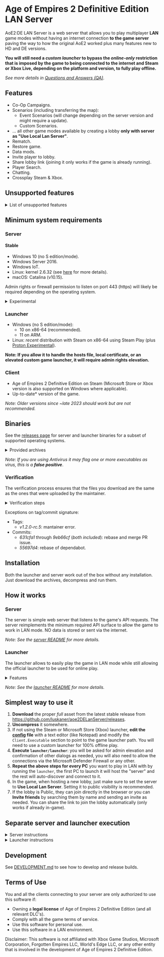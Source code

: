 # Age of Empires 2 Definitive Edition LAN Server

AoE2:DE LAN Server is a web server that allows you to play multiplayer **LAN** game modes without having an internet
connection **to the game server** paving the way to how the original AoE2 worked plus many features new to HD and DE
versions.

**You will still need a *custom launcher* to bypass the *online-only* restriction that is imposed by the game to being connected to
the internet and Steam or Xbox Live, depending on the platform and version, to fully play offline.**

*See more details in [Questions and Answers (QA)](https://github.com/luskaner/aoe2DELanServer/wiki/Questions-and-Answers-(QA))*.

## Features

- Co-Op Campaigns.
- Scenarios (including transferring the map):
    - Event Scenarios (will change depending on the server version and might require a update).
    - Custom Scenarios.
- ... all other game modes available by creating a lobby **only with server as "Use Local Lan Server"**.
- Rematch.
- Restore game.
- Data mods.
- Invite player to lobby.
- Share lobby link (joining it only works if the game is already running).
- Player Search.
- Chatting.
- Crossplay Steam & Xbox.

## Unsupported features
<details>
<summary>List of unsupported features</summary>
    
- Spectate games: Not compatible with Battle Server, would require a re-implementation.
- Not possible as it would require internet and some access to the user profile:
    - Steam & Xbox Friends.
- Not implemented:
    - Achievements: only the official server should be able to. Meeting the requirements of an achievement during a
      match might cause issues (see [Troubleshooting](https://github.com/luskaner/aoe2DELanServer/wiki/Troubleshooting) for more details).
    - Changing player profile icon: the default will always be used.
    - Leaderboards: will appear empty.
    - Player stats: will appear empty.
    - Clans: all players are without clans. Browsing clan will appear empty and creating one will always result in
      error.
    - Lobby ban player: will appear like it works but doesn't.
    - Report player: will appear like it works but doesn't.
    - Quick Play: no matchmaking is implemented, use official servers for this mode.
    - Ranked: no matchmaking is implemented, use official servers for this mode.

</details>

## Minimum system requirements

### Server

#### Stable

- Windows 10 (no S edition/mode).
- Windows Server 2016.
- Windows IoT.
- Linux: kernel 2.6.32 (see [here](https://go.dev/wiki/Linux) for more details).
- macOS: Catalina (v10.15).

Admin rights or firewall permission to listen on port 443 (https) will likely be required depending on the operating system.

<details>
<summary>Experimental</summary>
    
- BSD-based (OpenBSD, DragonFly BSD, FreeBSD and NetBSD).
- Solaris-based (Solaris and Illumos).
- AIX.

Note: For the full list see [minimum requirements for Go](https://go.dev/wiki/MinimumRequirements) 1.22.
    
</details>

### Launcher

- Windows (no S edition/mode):
  - 10 on x86-64 (recommended).
  - 11 on ARM.
- Linux: *recent* distribution with Steam on x86-64 using Steam Play (plus [Proton Experimental](https://github.com/ValveSoftware/Proton/wiki/Requirements)).

**Note: If you allow it to handle the hosts file, local certificate, or an elevated custom game launcher, it will require admin rights elevation.**

### Client

- Age of Empires 2 Definitive Edition on Steam (Microsoft Store or Xbox version is also supported on Windows where applicable).
- Up-to-date* version of the game.

*Note: Older versions since ~late 2023 should work but are not recommended.*

## Binaries

See the [releases page](https://github.com/luskaner/aoe2DELanServer/releases) for server and launcher binaries for a
subset of
supported operating systems.
<details>
    <summary>Provided archives</summary>
    
* Full:
    * Windows:
        * **10 on x86-64**: aoe2DELanServer_full_*A.B.C*_win_x86-64.zip
        * **11 on ARM**: aoe2DELanServer_full_*A.B.C*_win_arm64.tar.xz
    * Linux:
        * **x86-64**: aoe2DELanServer_full_*A.B.C*_linux_x86-64.tar.xz
        * **ARM64**: aoe2DELanServer_full_*A.B.C*_linux_arm64.tar.xz
* Launcher:
    * Windows:
        * **10 on x86-64**: aoe2DELanServer_launcher_*A.B.C*_win_x86-64.zip
        * **11 on ARM**: aoe2DELanServer_launcher_*A.B.C*_win_arm64.tar.xz
    * Linux:
        * **x86-64**: aoe2DELanServer_launcher_*A.B.C*_linux_x86-64.tar.xz
        * **ARM64**: aoe2DELanServer_launcher_*A.B.C*_linux_arm64.tar.xz
* Server:
    * Windows:
        * **10, Server 2025 or IoT on ARM64**: aoe2DELanServer_server_*A.B.C*_win_arm64.zip
        * **10 IoT on ARM32**: aoe2DELanServer_server_*A.B.C*_win_arm32.zip
        * **10, Server 2016 or IoT on x86-64**: aoe2DELanServer_server_*A.B.C*_win_x86-64.zip
        * **10 or 10 IoT on x86-32**: aoe2DELanServer_server_*A.B.C*_win_x86-32.zip
    * Linux:
        * Kernel 3.1 on **ARM64**: aoe2DELanServer_server_*A.B.C*_linux_arm64.tar.xz
        * Kernel 2.6.23 on **ARM32**:
            * ARMv5 (armel): aoe2DELanServer_server_*A.B.C*_linux_arm-5.tar.gz
            * ARMv6 (sometimes called armhf): aoe2DELanServer_server_*A.B.C*_linux_arm-6.tar.gz
        * Kernel 2.6.23 on **x86-64**: aoe2DELanServer_server_*A.B.C*_linux_x86-64.tar.gz
        * Kernel 2.6.23 on **x86-32**: aoe2DELanServer_server_*A.B.C*_linux_x86-32.tar.gz
    * macOS - Catalina (v10.15): aoe2DELanServer_server_*A.B.C*_mac.tar.gz
  
</details>

*Note: If you are using Antivirus it may flag one or more executables as virus, this is a **false positive***.

### Verification

The verification process ensures that the files you download are the same as the ones that were uploaded by the
maintainer.

<details>
    <summary>Verification steps</summary>

1. Check the release tag is verified with the committer's signature key (*as all commits must be*).
2. Download the ```..._checksums.txt``` and ```..._checksums.txt.sig``` files.
3. Import the [release public key](release_public.key) and import it to your keyring if you haven't already.
4. Verify the ```..._checksums.txt``` file with the ```..._checksums.txt.sig``` file.
5. Verify the SHA-256 checksum list inside ```..._checksums.txt``` with the downloaded archives.

</details>

Exceptions on tag/commit signature:

* Tags:
    * *v1.2.0-rc.5*: mantainer error.
* Commits:
    * *631cfa1* through *9eb66cf* (*both included*): rebase and merge PR issue.
    * *55697d4*: rebase of dependabot.

## Installation

Both the launcher and server work out of the box without any installation. Just download the archives,
decompress and run them.

## How it works

### Server

The server is simple web server that listens to the game's API requests. The server reimplements
the minimum required API surface to allow the game to work in LAN mode. NO data is stored or sent via the internet.

*Note: See the [server README](server/README.md) for more details.*

### Launcher

The launcher allows to easily play the game in LAN mode while still allowing the official launcher to be used for online play.

<details>
    <summary>Features</summary>
    
- Automatically start/stop the server or connect to an existing one automatically.
- (Optional) Use an isolated metadata and profile directories to avoid potential issues with the official game.
- (Optional) Modify the hosts file to
    - Redirect the game's API requests to the LAN server.
    - Redirect the game CDN so it does not detect the official game status.
- (Optional) Install a self-signed certificate to allow the game to connect to the LAN server.
- Automatically find and start the game.

Afterwards, it reverses any changes to allow the official launcher to connect to the official servers.
</details>

*Note: See the [launcher README](launcher/README.md) for more details.*

## Simplest way to use it

1. **Download** the proper *full* asset from the latest
   stable release from https://github.com/luskaner/aoe2DELanServer/releases.
2. **Uncompress** it somewhere.
3. If not using the Steam or Microsoft Store (Xbox) launcher, **edit the [config](launcher/resources/config.ini)
   file** with a text editor (like Notepad)
   and modify
   the `Client.Executable` section to point to the game launcher path.
   You will need to use a custom launcher for 100% offline play.
4. **Execute `launcher/launcher`**: you will be asked for admin elevation and confirmation of other dialogs as
   needed, you
   will also need to allow the connections via the Microsoft Defender Firewall or any other.
5. **Repeat the above steps for every PC** you want to play in LAN with by running the `launcher`, the first PC to
   launch
   it will host the "server" and the rest will auto-discover and connect to it.
6. In the game, when hosting a new lobby, just make sure to set the server to **Use Local Lan Server**. Setting it to
   public
   visibility is recommended.
7. If the lobby is Public, they can join directly in the browser or you can **Invite friends** by searching them by name
   and sending an invite as needed. You can share the link to join the lobby automatically (only works if already
   in-game).

## Separate server and launcher execution

<details>
    <summary>Server instructions</summary>

1. **Download** the proper *server* asset from latest stable release from https://github.com/luskaner/aoe2DELanServer/releases.
2. **Generate the certificate** by simply executing `bin/genCert`.
3. If needed **edit the [config](server/resources/config/config.ini) file**.
4. **Run** the `server` binary/script.

</details>

<details>
    <summary>Launcher instructions</summary>
    
1. **Download** the proper *launcher* asset from latest stable release from https://github.com/luskaner/aoe2DELanServer/releases.
3. If needed **edit the [config](launcher/resources/config.ini) file**. You will need to edit the `Client.Executable` section to point to the game launcher path if using a custom launcher which you will need to use a custom launcher for 100% offline play.
4. **Run** the `launcher` binary/script.

</details>

## Development

See [DEVELOPMENT.md](DEVELOPMENT.md) to see how to develop and release builds.

## Terms of Use

You and all the clients connecting to your server are only authorized to use this software if:

- Owning a **legal license** of Age of Empires 2 Definitive Edition (and all relevant DLC's).
- Comply with all the game terms of service.
- Use this software for personal use.
- Use this software in a LAN environment.

Disclaimer: This software is not affiliated with Xbox Game Studios, Microsoft Corporation, Forgotten Empires LLC,
World's Edge LLC, or any other entity that is involved in the development of Age of Empires 2 Definitive Edition.
